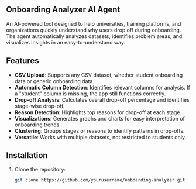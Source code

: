 ## Onboarding Analyzer AI Agent

An AI-powered tool designed to help universities, training platforms, and organizations quickly understand why users drop off during onboarding. The agent automatically analyzes datasets, identifies problem areas, and visualizes insights in an easy-to-understand way.



## Features

- **CSV Upload**: Supports any CSV dataset, whether student onboarding data or generic onboarding data.  
- **Automatic Column Detection**: Identifies relevant columns for analysis. If a "student" column is missing, the app still functions correctly.  
- **Drop-off Analysis**: Calculates overall drop-off percentage and identifies stage-wise drop-off.  
- **Reason Detection**: Highlights top reasons for drop-off at each stage.  
- **Visualizations**: Generates graphs and charts for easy interpretation of onboarding trends.  
- **Clustering**: Groups stages or reasons to identify patterns in drop-offs.  
- **Versatile**: Works with multiple datasets, not restricted to students only.  



## Installation

1. Clone the repository:
   ```bash
   git clone https://github.com/yourusername/onboarding-analyzer.git
